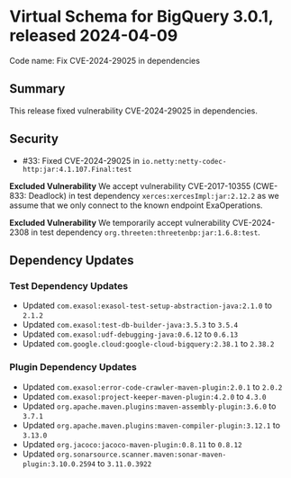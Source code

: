 # Virtual Schema for BigQuery 3.0.1, released 2024-04-09

Code name: Fix CVE-2024-29025 in dependencies

## Summary

This release fixed vulnerability CVE-2024-29025 in dependencies.

## Security

* #33: Fixed CVE-2024-29025 in `io.netty:netty-codec-http:jar:4.1.107.Final:test`

**Excluded Vulnerability** We accept vulnerability CVE-2017-10355 (CWE-833: Deadlock) in test dependency `xerces:xercesImpl:jar:2.12.2` as we assume that we only connect to the known endpoint ExaOperations.

 **Excluded Vulnerability** We temporarily accept vulnerability CVE-2024-2308 in test dependency `org.threeten:threetenbp:jar:1.6.8:test`.

## Dependency Updates

### Test Dependency Updates

* Updated `com.exasol:exasol-test-setup-abstraction-java:2.1.0` to `2.1.2`
* Updated `com.exasol:test-db-builder-java:3.5.3` to `3.5.4`
* Updated `com.exasol:udf-debugging-java:0.6.12` to `0.6.13`
* Updated `com.google.cloud:google-cloud-bigquery:2.38.1` to `2.38.2`

### Plugin Dependency Updates

* Updated `com.exasol:error-code-crawler-maven-plugin:2.0.1` to `2.0.2`
* Updated `com.exasol:project-keeper-maven-plugin:4.2.0` to `4.3.0`
* Updated `org.apache.maven.plugins:maven-assembly-plugin:3.6.0` to `3.7.1`
* Updated `org.apache.maven.plugins:maven-compiler-plugin:3.12.1` to `3.13.0`
* Updated `org.jacoco:jacoco-maven-plugin:0.8.11` to `0.8.12`
* Updated `org.sonarsource.scanner.maven:sonar-maven-plugin:3.10.0.2594` to `3.11.0.3922`
